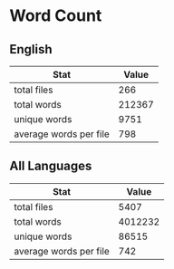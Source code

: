 # Word Count

## English

Stat | Value
---- | -----
total files | 266
total words | 212367
unique words | 9751
average words per file | 798

## All Languages

Stat | Value
---- | -----
total files | 5407
total words | 4012232
unique words | 86515
average words per file | 742
